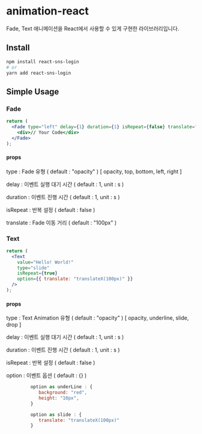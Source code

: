 # animation-react

Fade, Text 애니메이션을 React에서 사용할 수 있게 구현한 라이브러리입니다.

## Install

```bash
npm install react-sns-login
# or
yarn add react-sns-login
```

## Simple Usage

### Fade

```jsx live
return (
  <Fade type="left" delay={1} duration={1} isRepeat={false} translate="100px">
    <div>// Your Code</div>
  </Fade>
);
```

#### props

type : Fade 유형 ( default : "opacity" )
[ opacity, top, bottom, left, right ]

delay : 이벤트 실행 대기 시간 ( default : 1, unit : s )

duration : 이벤트 진행 시간 ( default : 1, unit : s )

isRepeat : 반복 설정 ( default : false )

translate : Fade 이동 거리 ( default : "100px" )

### Text

```jsx live
return (
  <Text
    value="Hello! World!"
    type="slide"
    isRepeat={true}
    option={{ translate: "translateX(100px)" }}
  />
);
```

#### props

type : Text Animation 유형 ( default : "opacity" )
[ opacity, underline, slide, drop ]

delay : 이벤트 실행 대기 시간 ( default : 1, unit : s )

duration : 이벤트 진행 시간 ( default : 1, unit : s )

isRepeat : 반복 설정 ( default : false )

option : 이벤트 옵션 ( default : {} )

```jsx live
         option as underLine : {
            background: "red",
            height: "10px",
         }

         option as slide : {
            translate: "translateX(100px)"
         }
```
